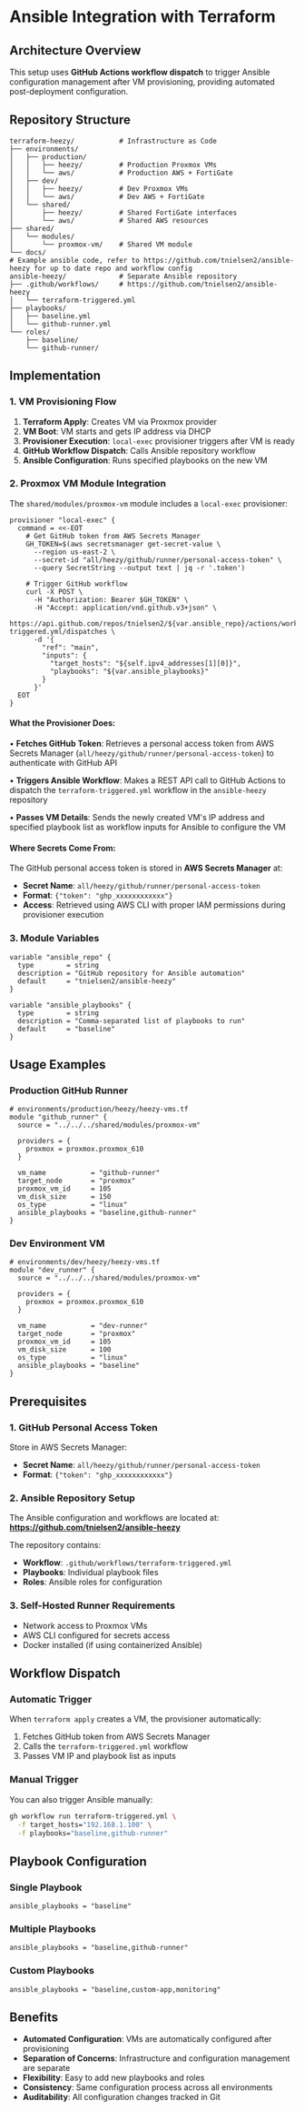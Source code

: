 # Ansible Integration with Terraform

## Architecture Overview

This setup uses **GitHub Actions workflow dispatch** to trigger Ansible configuration management after VM provisioning, providing automated post-deployment configuration.

## Repository Structure

```
terraform-heezy/           # Infrastructure as Code
├── environments/
│   ├── production/
│   │   ├── heezy/         # Production Proxmox VMs
│   │   └── aws/           # Production AWS + FortiGate
│   ├── dev/
│   │   ├── heezy/         # Dev Proxmox VMs
│   │   └── aws/           # Dev AWS + FortiGate
│   └── shared/
│       ├── heezy/         # Shared FortiGate interfaces
│       └── aws/           # Shared AWS resources
├── shared/
│   └── modules/
│       └── proxmox-vm/    # Shared VM module
└── docs/
# Example ansible code, refer to https://github.com/tnielsen2/ansible-heezy for up to date repo and workflow config
ansible-heezy/             # Separate Ansible repository
├── .github/workflows/     # https://github.com/tnielsen2/ansible-heezy
│   └── terraform-triggered.yml
├── playbooks/
│   ├── baseline.yml
│   └── github-runner.yml
└── roles/
    ├── baseline/
    └── github-runner/
```

## Implementation

### 1. VM Provisioning Flow

1. **Terraform Apply**: Creates VM via Proxmox provider
2. **VM Boot**: VM starts and gets IP address via DHCP
3. **Provisioner Execution**: `local-exec` provisioner triggers after VM is ready
4. **GitHub Workflow Dispatch**: Calls Ansible repository workflow
5. **Ansible Configuration**: Runs specified playbooks on the new VM

### 2. Proxmox VM Module Integration

The `shared/modules/proxmox-vm` module includes a `local-exec` provisioner:

```hcl
provisioner "local-exec" {
  command = <<-EOT
    # Get GitHub token from AWS Secrets Manager
    GH_TOKEN=$(aws secretsmanager get-secret-value \
      --region us-east-2 \
      --secret-id "all/heezy/github/runner/personal-access-token" \
      --query SecretString --output text | jq -r '.token')
    
    # Trigger GitHub workflow
    curl -X POST \
      -H "Authorization: Bearer $GH_TOKEN" \
      -H "Accept: application/vnd.github.v3+json" \
      https://api.github.com/repos/tnielsen2/${var.ansible_repo}/actions/workflows/terraform-triggered.yml/dispatches \
      -d '{
        "ref": "main",
        "inputs": {
          "target_hosts": "${self.ipv4_addresses[1][0]}",
          "playbooks": "${var.ansible_playbooks}"
        }
      }'
  EOT
}
```

#### What the Provisioner Does:

• **Fetches GitHub Token**: Retrieves a personal access token from AWS Secrets Manager (`all/heezy/github/runner/personal-access-token`) to authenticate with GitHub API

• **Triggers Ansible Workflow**: Makes a REST API call to GitHub Actions to dispatch the `terraform-triggered.yml` workflow in the `ansible-heezy` repository

• **Passes VM Details**: Sends the newly created VM's IP address and specified playbook list as workflow inputs for Ansible to configure the VM

#### Where Secrets Come From:

The GitHub personal access token is stored in **AWS Secrets Manager** at:
- **Secret Name**: `all/heezy/github/runner/personal-access-token`
- **Format**: `{"token": "ghp_xxxxxxxxxxxx"}`
- **Access**: Retrieved using AWS CLI with proper IAM permissions during provisioner execution

### 3. Module Variables

```hcl
variable "ansible_repo" {
  type        = string
  description = "GitHub repository for Ansible automation"
  default     = "tnielsen2/ansible-heezy"
}

variable "ansible_playbooks" {
  type        = string
  description = "Comma-separated list of playbooks to run"
  default     = "baseline"
}
```

## Usage Examples

### Production GitHub Runner

```hcl
# environments/production/heezy/heezy-vms.tf
module "github_runner" {
  source = "../../../shared/modules/proxmox-vm"
  
  providers = {
    proxmox = proxmox.proxmox_610
  }

  vm_name           = "github-runner"
  target_node       = "proxmox"
  proxmox_vm_id     = 105
  vm_disk_size      = 150
  os_type           = "linux"
  ansible_playbooks = "baseline,github-runner"
}
```

### Dev Environment VM

```hcl
# environments/dev/heezy/heezy-vms.tf
module "dev_runner" {
  source = "../../../shared/modules/proxmox-vm"
  
  providers = {
    proxmox = proxmox.proxmox_610
  }

  vm_name           = "dev-runner"
  target_node       = "proxmox"
  proxmox_vm_id     = 105
  vm_disk_size      = 100
  os_type           = "linux"
  ansible_playbooks = "baseline"
}
```

## Prerequisites

### 1. GitHub Personal Access Token

Store in AWS Secrets Manager:
- **Secret Name**: `all/heezy/github/runner/personal-access-token`
- **Format**: `{"token": "ghp_xxxxxxxxxxxx"}`

### 2. Ansible Repository Setup

The Ansible configuration and workflows are located at: **https://github.com/tnielsen2/ansible-heezy**

The repository contains:
- **Workflow**: `.github/workflows/terraform-triggered.yml`
- **Playbooks**: Individual playbook files
- **Roles**: Ansible roles for configuration

### 3. Self-Hosted Runner Requirements

- Network access to Proxmox VMs
- AWS CLI configured for secrets access
- Docker installed (if using containerized Ansible)

## Workflow Dispatch

### Automatic Trigger

When `terraform apply` creates a VM, the provisioner automatically:
1. Fetches GitHub token from AWS Secrets Manager
2. Calls the `terraform-triggered.yml` workflow
3. Passes VM IP and playbook list as inputs

### Manual Trigger

You can also trigger Ansible manually:

```bash
gh workflow run terraform-triggered.yml \
  -f target_hosts="192.168.1.100" \
  -f playbooks="baseline,github-runner"
```

## Playbook Configuration

### Single Playbook
```hcl
ansible_playbooks = "baseline"
```

### Multiple Playbooks
```hcl
ansible_playbooks = "baseline,github-runner"
```

### Custom Playbooks
```hcl
ansible_playbooks = "baseline,custom-app,monitoring"
```

## Benefits

- **Automated Configuration**: VMs are automatically configured after provisioning
- **Separation of Concerns**: Infrastructure and configuration management are separate
- **Flexibility**: Easy to add new playbooks and roles
- **Consistency**: Same configuration process across all environments
- **Auditability**: All configuration changes tracked in Git
